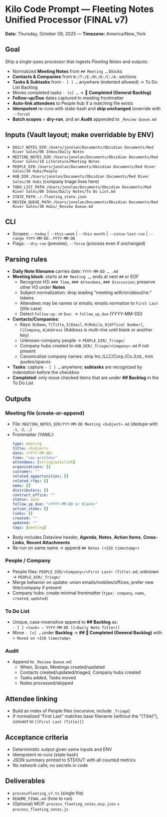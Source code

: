 
# Kilo Code Prompt — Fleeting Notes Unified Processor (FINAL v7)

**Date:** Thursday, October 09, 2025 — **Timezone:** America/New_York

## Goal
Ship a single-pass processor that ingests *Fleeting Notes* and outputs:
- Normalized **Meeting Notes** from `## Meeting …` blocks
- **Contacts & Companies** from `N:/T:/E:/M:/O:/C:/A:` sections
- **Tasks & Subtasks** from `- [ ] …` anywhere (indented allowed) → To Do List Backlog
- Moves completed tasks `- [x] …` → **📌 Completed (General Backlog)**
- **Follow-up/Due** dates captured to meeting frontmatter
- **Auto-link attendees** to People hub if a matching file exists
- **Idempotent** re-runs with state-hash and **skip unchanged** (override with `--force`)
- **Batch scopes** + **dry-run**, and an **Audit** appended to `_Review Queue.md`

## Inputs (Vault layout; make overridable by ENV)
- `DAILY_NOTES_DIR`: `/Users/jonolan/Documents/Obsidian Documents/Red River Sales/00 Inbox/Daily Notes`
- `MEETING_NOTES_DIR`: `/Users/jonolan/Documents/Obsidian Documents/Red River Sales/10 Literature/Meeting Notes`
- `PEOPLE_DIR`: `/Users/jonolan/Documents/Obsidian Documents/Red River Sales/30 Hubs/People`
- `HUB_DIR`: `/Users/jonolan/Documents/Obsidian Documents/Red River Sales/30 Hubs` (company triage lives here)
- `TODO_LIST_PATH`: `/Users/jonolan/Documents/Obsidian Documents/Red River Sales/00 Inbox/Daily Notes/To Do List.md`
- `STATE_PATH`: `./.fleeting_state.json`
- `REVIEW_QUEUE_PATH`: `/Users/jonolan/Documents/Obsidian Documents/Red River Sales/30 Hubs/_Review Queue.md`

## CLI
- Scopes: `--today` | `--this-week` | `--this-month` | `--since-last-run` | `--range YYYY-MM-DD..YYYY-MM-DD`
- Flags: `--dry-run` (preview); `--force` (process even if unchanged)

## Parsing rules
- **Daily Note filename** carries date: `YYYY-MM-DD … .md`
- **Meeting block**: starts at `## Meeting …`, ends at next `##` or EOF
  - Recognize H3: `### Time`, `### Attendees`, `### Discussion`; preserve other H3 under **Notes**
  - Subject normalization: drop leading “meeting with/on/about/re:” tokens
  - Attendees may be names or emails; emails normalize to `First Last` (title case)
  - Detect `Follow-up:` or `Due:` → `follow_up_due` (YYYY-MM-DD)
- **Contacts/Companies**:
  - Keys: `N|Name`, `T|Title`, `E|Email`, `M|Mobile`, `O|Office[ Number]`, `C|Company`, `A|Address` (Address is multi-line until blank or another key)
  - Unknown-company people → `PEOPLE_DIR/_Triage/`
  - Company hubs created to `HUB_DIR/_Triage/<Company>.md` if not present
  - Canonicalize company names: strip Inc./LLC/Corp./Co./Ltd., trim quotes/spaces
- **Tasks**: capture `- [ ] …` anywhere; **subtasks** are recognized by indentation before the checkbox
- **Completed**: only move checked items that are under **## Backlog** in the To Do List

## Outputs
### Meeting file (create-or-append)
- File: `MEETING_NOTES_DIR/YYY-MM-DD Meeting <Subject>.md` (dedupe with `-1`, `-2`, …)
- Frontmatter (YAML):
  ```yaml
  type: meeting
  title: <Subject>
  date: <YYYY-MM-DD>
  time: "<as written>"
  attendees: [string|wikilink]
  organizations: []
  customer: ""
  related_opportunities: []
  related_rfqs: []
  oems: []
  distributors: []
  contract_office: ""
  status: open
  follow_up_due: "<YYYY-MM-DD or blank>"
  action_items: []
  links: []
  created: ""
  updated: ""
  tags: [meeting]
  ```
- Body includes Dataview header, **Agenda**, **Notes**, **Action Items**, **Cross-Links**, **Recent Attachments**
- Re-run on same name → append `## Notes (<ISO timestamp>)`

### People / Company
- People files: `PEOPLE_DIR/<Company>/<First Last> (Title).md`; unknown → `PEOPLE_DIR/_Triage/`
- Merge behavior on update: union emails/mobiles/offices; prefer new title/company if present
- Company hubs: create minimal frontmatter (`type: company`, `name`, `created`, `updated`)

### To Do List
- Unique, case-insensitive append to **## Backlog** as:  
  `- [ ] <task> — YYYY-MM-DD [[<Daily Note Title>]]`
- Move `- [x] …` under **Backlog** → **## 📌 Completed (General Backlog)** with `> Moved on <ISO timestamp>`

### Audit
- Append to `_Review Queue.md`:
  - When, Scope, Meetings created/updated
  - Contacts created/updated/triaged, Company hubs created
  - Tasks added, Tasks moved
  - Notes processed/skipped

## Attendee linking
- Build an index of People files (recursive, include `_Triage`)
- If normalized “First Last” matches base filename (without the “(Title)”), convert to `[[First Last (Title)]]`

## Acceptance criteria
- Deterministic output given same inputs and ENV
- Idempotent re-runs (state hash)
- JSON summary printed to STDOUT with all counted metrics
- No network calls; no secrets in code

## Deliverables
- `processFleeting_v7.ts` (single file)
- `README_FINAL.md` (how to run)
- (Optional) MCP: `process_fleeting_notes.mcp.json` + `process_fleeting_notes.js`